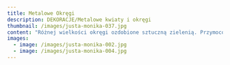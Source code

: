 ```yaml
---
title: Metalowe Okręgi
description: DEKORACJE/Metalowe kwiaty i okręgi
thumbnail: /images/justa-monika-037.jpg
content: "Różnej wielkości okręgi ozdobione sztuczną zielenią. Przymocowane do ściany lub zawieszone nad stołem przyciągną zachwycone spojrzenia. Wykorzystywane jako samodzielne dekoracje lub jako uzupełnienie aranżacji.\r\n\n\r\n\n•\tśrednice okręgów: 150 cm, 100cm, 80cm, 60cm\r\n\n•\taranżacje do wyboru : (1) duży okręg (150cm) w kolorze starego złota, napis : ,,all you need is \r\n\nlove” w kolorze starego złota, szklane tuby różnych wielkości: 12szt., aranżacja nie zawiera świec\r\n\n(2) trzy okręgi o średnicach: 100cm, 80cm, 60cm, w kolorze szampańskim, napis: ,, it was always you” w kolorze szampańskim, 3 girlandy ze sztucznej zieleni\r\n\n•\tcena wypożyczenia aranżacji: (1) 550zł\r\n\n(2) 400zł \r\n\n•\ttransport na terenie Wrocławia - gratis, poza terenem Wrocławia wyceniany jest indywidualnie\r\n\n•\tistnieje możliwość odbioru osobistego\r\n\n•\tsprawdź dostępność w kalendarzu i dokonaj wstępnej rezerwacji\r\n\n•\twięcej informacji znajdziesz w zakładce JAK DZIAŁAMY"
images:
  - image: /images/justa-monika-002.jpg
  - image: /images/justa-monika-004.jpg
---
```


